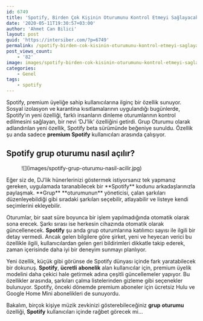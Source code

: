 ```yaml
---
id: 6749
title: 'Spotify, Birden Çok Kişinin Oturumunu Kontrol Etmeyi Sağlayacak'
date: '2020-05-11T19:30:57+03:00'
author: 'Ahmet Can Bilici'
layout: post
guid: 'https://intersiber.com/?p=6749'
permalink: /spotify-birden-cok-kisinin-oturumunu-kontrol-etmeyi-saglayacak/
post_views_count:
    - '82'
image: images/spotify-birden-cok-kisinin-oturumunu-kontrol-etmeyi-saglayacak.jpg
categories:
    - Genel
tags:
    - spotify
---
```


Spotify, premium üyeliğe sahip kullanıcılarına ilginç bir özellik sunuyor. Sosyal izolasyon ve karantina kısıtlamalarının uygulandığı bugünlerde, Spotify’ın yeni özelliği, farklı insanların dinleme oturumlarının kontrol edilmesini sağlayan, bir nevi ‘DJ’lik’ özelliğini getirdi. Grup Oturumu olarak adlandırılan yeni özellik, Spotify beta sürümünde beğeniye sunuldu. Özellik şu anda sadece **premium** **Spotify** kullanıcıları arasında çalışıyor.

## Spotify grup oturumu nasıl açılır?

<figure class="wp-block-image size-large">![](images/spotify-grup-oturumu-nasil-acilir.jpg)</figure>Eğer siz de, DJ’lik hünerlerinizi göstermek istiyorsanız tek yapmanız gereken, uygulamada taranabilecek bir **Spotify** kodunu arkadaşlarınızla paylaşmak. **Grup** **oturumunun** yöneticisi, çalan şarkıları düzenleyebildiği gibi sıradaki şarkıları seçebilir, atlayabilir ve listeye kendi seçimlerini ekleyebilir.

Oturumlar, bir saat süre boyunca bir işlem yapılmadığında otomatik olarak sona erecek. Şarkı sırası ise herkesin cihazında otomatik olarak güncellenecek. **Spotify** şu anda grup oturumlarına katılımcı sayısı ile ilgili bir detay vermedi. Ancak gelen bilgilere göre şirket, yeni ve heyecan verici bu özellikle ilgili, kullanıcılardan gelen geri bildirimleri dikkatle takip ederek, zaman içerisinde daha iyi bir deneyim sunmayı planlıyor.

Yeni özellik, küçük gibi görünse de Spotify dünyası içinde fark yaratabilecek bir dokunuş. **Spotify**, **ücretli** **abonelik** alan kullanıcılar için, premium üyelik modelini daha çekici hale getirmek adına çeşitli güncellemeler yapıyor. Bu özellikler arasında, şarkıları çalma listelerinden gizleme gibi seçenekler bulunuyor. Spotify, önceki dönemde premium aboneler için ücretsiz Hulu ve Google Home Mini abonelikleri de sunuyordu.

Bakalım, birçok kişiye müzik zevkinizi gösterebileceğiniz **grup** **oturumu** özelliği, **Spotify** kullanıcıları içinde rağbet görecek mi…